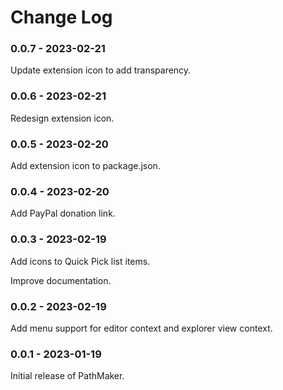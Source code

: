 # Change Log

### 0.0.7 - 2023-02-21

Update extension icon to add transparency.

### 0.0.6 - 2023-02-21

Redesign extension icon.

### 0.0.5 - 2023-02-20

Add extension icon to package.json.

### 0.0.4 - 2023-02-20

Add PayPal donation link.

### 0.0.3 - 2023-02-19

Add icons to Quick Pick list items.

Improve documentation.

### 0.0.2 - 2023-02-19

Add menu support for editor context and explorer view context.

### 0.0.1 - 2023-01-19

Initial release of PathMaker.

